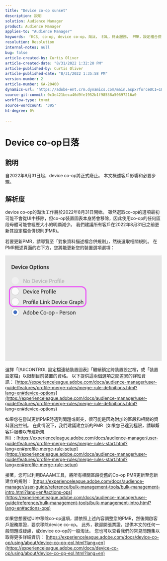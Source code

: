 ```yaml
---
title: "Device co-op sunset"
description: 說明
solution: Audience Manager
product: Audience Manager
applies-to: "Audience Manager"
keywords: 「KCS, co-op, device co-op，淘汰， EOL，終止服務， PMR，設定檔合併規則，裝置匯整，裝置設定檔」
resolution: Resolution
internal-notes: null
bug: false
article-created-by: Curtis Oliver
article-created-date: "8/31/2022 1:32:20 PM"
article-published-by: Curtis Oliver
article-published-date: "8/31/2022 1:35:58 PM"
version-number: 2
article-number: KA-20400
dynamics-url: "https://adobe-ent.crm.dynamics.com/main.aspx?forceUCI=1&pagetype=entityrecord&etn=knowledgearticle&id=ce773d52-3129-ed11-9db1-0022480868ff"
source-git-commit: 0c3e421beca46d9fe1952b1f98538a50697216a0
workflow-type: tm+mt
source-wordcount: '395'
ht-degree: 0%

---
```


# Device co-op日落

## 說明

自2022年8月31日起，device co-op將正式廢止。 本文概述客戶影響和必要步驟。 

## 解析度


device co-op的淘汰工作將於2022年8月31日開始。 雖然選取co-op的選項最初可能不會從UI中移除，但co-op裝置圖表本身將會移除，因此使用co-op的任何區段母體可能會經歷大小的明顯減少。 我們建議所有客戶在2022年8月31日之前更新其設定檔合併規則(PMR)。

若要更新PMR，請導覽至「對象資料描述檔合併規則」，然後選取相關規則。 在PMR概述頁面的右下方，您將能更新您的裝置選項選項：

![](assets/29cf3d52-d61f-ed11-b83e-0022480868ff.png)

選擇「[!UICONTROL 設定檔連結裝置圖表]「繼續鎖定跨裝置設定檔，或「裝置設定檔」以限制目前裝置的資格。 以下提供這兩個選項之間差異的詳細資訊： [https://experienceleague.adobe.com/docs/audience-manager/user-guide/features/profile-merge-rules/merge-rule-definitions.html?lang=en#device-options](https://experienceleague.adobe.com/docs/audience-manager/user-guide/features/profile-merge-rules/merge-rule-definitions.html?lang=en#device-options)

如果您在嘗試更新PMR時遇到問題或衝突，很可能是因為附加的區段和相關的資料匯出控制。 在此情況下，我們建議建立新的PMR（如果您已達到極限，請聯繫客戶服務以布建新規則）: [https://experienceleague.adobe.com/docs/audience-manager/user-guide/features/profile-merge-rules/merge-rules-start.html?lang=en#profile-merge-rule-setup](https://experienceleague.adobe.com/docs/audience-manager/user-guide/features/profile-merge-rules/merge-rules-start.html?lang=en#profile-merge-rule-setup)

接著，您可以利用BAAAM工具，將所有相關區段從舊的Co-op PMR更新至您新建立的規則： [https://experienceleague.adobe.com/docs/audience-manager/user-guide/reference/bulk-management-tools/bulk-management-intro.html?lang=en#actions-ops](https://experienceleague.adobe.com/docs/audience-manager/user-guide/reference/bulk-management-tools/bulk-management-intro.html?lang=en#actions-ops)

如果您想要從UI中移除co-op選項，請依照上述內容調整您的PMR，然後開啟客戶服務票證，要求移除device co-op。 此外，歡迎開張票證，提供本文的任何一般問題或疑慮，或device co-op的一般淘汰。 您也可以查看我們的常見問題集以取得更多詳細資訊： [https://experienceleague.adobe.com/docs/device-co-op/using/about/device-co-op-eol.html?lang=en](https://experienceleague.adobe.com/docs/device-co-op/using/about/device-co-op-eol.html?lang=en)
